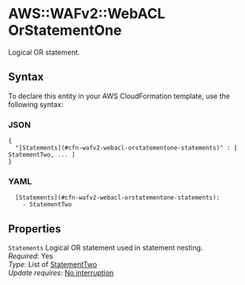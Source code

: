 # AWS::WAFv2::WebACL OrStatementOne<a name="aws-properties-wafv2-webacl-orstatementone"></a>

Logical OR statement\.

## Syntax<a name="aws-properties-wafv2-webacl-orstatementone-syntax"></a>

To declare this entity in your AWS CloudFormation template, use the following syntax:

### JSON<a name="aws-properties-wafv2-webacl-orstatementone-syntax.json"></a>

```
{
  "[Statements](#cfn-wafv2-webacl-orstatementone-statements)" : [ StatementTwo, ... ]
}
```

### YAML<a name="aws-properties-wafv2-webacl-orstatementone-syntax.yaml"></a>

```
  [Statements](#cfn-wafv2-webacl-orstatementone-statements): 
    - StatementTwo
```

## Properties<a name="aws-properties-wafv2-webacl-orstatementone-properties"></a>

`Statements`  <a name="cfn-wafv2-webacl-orstatementone-statements"></a>
Logical OR statement used in statement nesting\.  
*Required*: Yes  
*Type*: List of [StatementTwo](aws-properties-wafv2-webacl-statementtwo.md)  
*Update requires*: [No interruption](https://docs.aws.amazon.com/AWSCloudFormation/latest/UserGuide/using-cfn-updating-stacks-update-behaviors.html#update-no-interrupt)